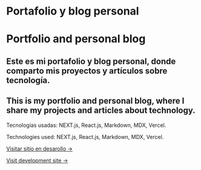 # Portafolio y blog personal

# Portfolio and personal blog

## Este es mi portafolio y blog personal, donde comparto mis proyectos y artículos sobre tecnología.

## This is my portfolio and personal blog, where I share my projects and articles about technology.

Tecnologías usadas: NEXT.js, React.js, Markdown, MDX, Vercel.

Technologies used: NEXT.js, React.js, Markdown, MDX, Vercel.

[Visitar sitio en desarollo ->](https://portafolio-bubulazy-next-2024.vercel.app)

[Visit development site ->](https://portafolio-bubulazy-next-2024.vercel.app)

